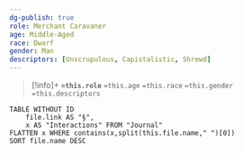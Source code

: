 ```yaml
---
dg-publish: true
role: Merchant Caravaner
age: Middle-Aged
race: Dwarf
gender: Man
descriptors: [Unscrupulous, Capistalistic, Shrewd]
---
```


> [!info]+
> **`=this.role`**
> `=this.age` `=this.race` `=this.gender`
> `=this.descriptors` 

```dataview
TABLE WITHOUT ID
	file.link AS "§", 
	x AS "Interactions" FROM "Journal"
FLATTEN x WHERE contains(x,split(this.file.name," ")[0])
SORT file.name DESC
```